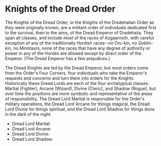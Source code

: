 # Knights of the Dread Order

The Knights of the Dread Order, or the Knights of the Dradehalian Order as they were originally known, are a militant order of individuals dedicated first to the survival, then to the aims, of the Dread Emperor of Dradehalia. They span all classes, and include most of the races of Azgaarnoth, with careful exception of any of the traditionally Hordish races--no Orc-kin, no Goblin-kin, no Minotaurs, none of the races that have any degree of authority or power in any of the Hordes are allowed except by direct order of the Emperor. (The Dread Emperor has a few prejudices.)

The Dread Knights are led by the Dread Emperor, but most orders come from the Order's Four Corners, four individuals who take the Emperor's requests and concerns and turn them into orders for the Knights. Historically these Dread Lords are each of the four archetypical classes: Martial (Fighter), Arcane (Wizard), Divine (Cleric), and Shadow (Rogue), but over time the positions are more symbolic and representative of the areas of responsibility. The Dread Lord Martial is responsible for the Order's military operations, the Dread Lord Arcane for thinigs magical, the Dread Lord Divine for things spiritual, and the Dread Lord Shadow for things done in the dark of the night.

* Dread Lord Martial: 
* Dread Lord Arcane: 
* Dread Lord Divine: 
* Dread Lord Shadow: 




